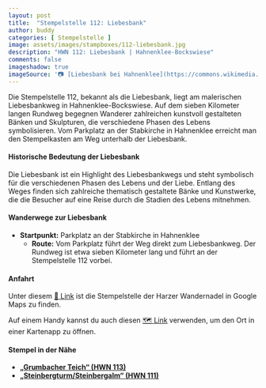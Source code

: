 ```yaml
---
layout: post
title:  "Stempelstelle 112: Liebesbank"
author: buddy
categories: [ Stempelstelle ]
image: assets/images/stampboxes/112-liebesbank.jpg
description: "HWN 112: Liebesbank | Hahnenklee-Bockswiese"
comments: false
imageshadow: true
imageSource: '📷 [Liebesbank bei Hahnenklee](https://commons.wikimedia.org/wiki/File:Liebesbank_bei_Hahnenklee.JPG) von <a href="https://de.wikipedia.org/wiki/Benutzer:JuTe_CLZ" class="extiw" title="de:Benutzer:JuTe CLZ">JuTe CLZ</a> unter Lizenz Copyrighted free use'
---
```


Die Stempelstelle 112, bekannt als die Liebesbank, liegt am malerischen Liebesbankweg in Hahnenklee-Bockswiese. Auf dem sieben Kilometer langen Rundweg begegnen Wanderer zahlreichen kunstvoll gestalteten Bänken und Skulpturen, die verschiedene Phasen des Lebens symbolisieren. Vom Parkplatz an der Stabkirche in Hahnenklee erreicht man den Stempelkasten am Weg unterhalb der Liebesbank. 

#### Historische Bedeutung der Liebesbank

Die Liebesbank ist ein Highlight des Liebesbankwegs und steht symbolisch für die verschiedenen Phasen des Lebens und der Liebe. Entlang des Weges finden sich zahlreiche thematisch gestaltete Bänke und Kunstwerke, die die Besucher auf eine Reise durch die Stadien des Lebens mitnehmen. 

#### Wanderwege zur Liebesbank

- **Startpunkt:** Parkplatz an der Stabkirche in Hahnenklee
  - **Route:** Vom Parkplatz führt der Weg direkt zum Liebesbankweg. Der Rundweg ist etwa sieben Kilometer lang und führt an der Stempelstelle 112 vorbei. 

#### Anfahrt

Unter diesem [📍 Link](https://www.google.com/maps/dir/?api=1&origin=&destination=51.86065%2C%2010.35732) ist die Stempelstelle der Harzer Wandernadel in Google Maps zu finden.

<div class="android-only">
  Auf einem Handy kannst du auch diesen 
  <a href="geo:51.86065,10.35732">🗺️ Link</a> 
  verwenden, um den Ort in einer Kartenapp zu öffnen.
  <p></p>
</div>

#### Stempel in der Nähe

- [**„Grumbacher Teich“ (HWN 113)**](/stempelstelle-113-grumbacher-teich)
- [**„Steinbergturm/Steinbergalm“ (HWN 111)**](/stempelstelle-111-steinbergturm-steinbergalm)
